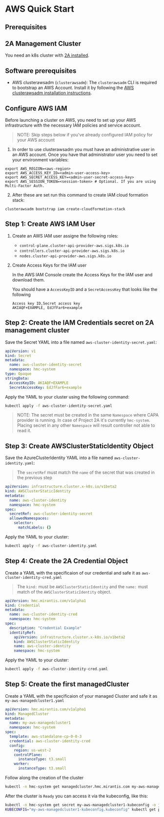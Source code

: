 # AWS Quick Start

## Prerequisites

## 2A Management Cluster

You need an k8s cluster with [2A installed](2a-installation.md).

## Software prerequisites

- AWS clusterawsadm (`clusterawsadm`): The `clusterawsadm` CLI is required to bootstrap an AWS Account. Install it by
following the [AWS clusterawsadm installation instructions](https://github.com/kubernetes-sigs/cluster-api-provider-aws?tab=readme-ov-file#clusterawsadm).

## Configure AWS IAM

Before launching a cluster on AWS, you need to set up your AWS infrastructure with the
necessary IAM policies and service account.

> NOTE:
> Skip steps below if you've already configured IAM policy for your AWS account

1. In order to use clusterawsadm you must have an administrative user in an AWS account. Once you have that
   administrator user you need to set your environment variables:

```
export AWS_REGION=<aws-region>
export AWS_ACCESS_KEY_ID=<admin-user-access-key>
export AWS_SECRET_ACCESS_KEY=<admin-user-secret-access-key>
export AWS_SESSION_TOKEN=<session-token> # Optional. If you are using Multi-Factor Auth.
```

2. After these are set run this command to create IAM cloud formation stack:

```
clusterawsadm bootstrap iam create-cloudformation-stack
```


## Step 1: Create AWS IAM User

1. Create an AWS IAM user assigne the following roles:

    - `control-plane.cluster-api-provider-aws.sigs.k8s.io`
    - `controllers.cluster-api-provider-aws.sigs.k8s.io`
    - `nodes.cluster-api-provider-aws.sigs.k8s.io`


2. Create Access Keys for the IAM user

    In the AWS IAM Console create the Access Keys for the IAM user and download them.

    You should have a `AccessKeyID` and a `SecretAccessKey` that looks like the following
    ```
    Access key ID,Secret access key
    AKIAQF+EXAMPLE, EdJfFar6+example
    ```

## Step 2: Create the IAM Credentials secret on 2A management cluster

Save the Secret YAML into a file named `aws-cluster-identity-secret.yaml`:

```yaml
apiVersion: v1
kind: Secret
metadata:
  name: aws-cluster-identity-secret
  namespace: hmc-system
type: Opaque
stringData:
  AccessKeyID: AKIAQF+EXAMPLE
  SecretAccessKey: EdJfFar6+example
```

Apply the YAML to your cluster using the following command:

```bash
kubectl apply -f aws-cluster-identity-secret.yaml
```

> NOTE:
> The secret must be created in the same `Namespace` where CAPA provider is
> running. In case of Project 2A it's currently `hmc-system`. Placing secret in
> any other `Namespace` will result controller not able to read it.

## Step 3: Create AWSClusterStaticIdentity Object

Save the AzureClusterIdentity YAML into a file named `aws-cluster-identity.yaml`:

> The `secretRef` must match the `name` of the secret that was created in the previous step

```yaml
apiVersion: infrastructure.cluster.x-k8s.io/v1beta2
kind: AWSClusterStaticIdentity
metadata:
  name: aws-cluster-identity
  namespace: hmc-system
spec:
  secretRef: aws-cluster-identity-secret
  allowedNamespaces:
    selector:
      matchLabels: {}
```

Apply the YAML to your cluster:

```bash
kubectl apply -f aws-cluster-identity.yaml
```

## Step 4: Create the 2A Credential Object


Create a YAML with the specificaion of our credential and safe it as `aws-cluster-identity-cred.yaml`

> The `kind:` must be `AWSClusterStaticIdentity` and the `name:` must match of the `AWSClusterStaticIdentity` object.

```yaml
apiVersion: hmc.mirantis.com/v1alpha1
kind: Credential
metadata:
  name: aws-cluster-identity-cred
  namespace: hmc-system
spec:
  description: "Credential Example"
  identityRef:
    apiVersion: infrastructure.cluster.x-k8s.io/v1beta2
    kind: AWSClusterStaticIdentity
    name: aws-cluster-identity
    namespace: hmc-system
```

Apply the YAML to your cluster:

```bash
kubectl apply -f aws-cluster-identity-cred.yaml
```


## Step 5: Create the first managedCluster

Create a YAML with the specificaion of your managed Cluster and safe it as `my-aws-managedcluster1.yaml`

```yaml
apiVersion: hmc.mirantis.com/v1alpha1
kind: ManagedCluster
metadata:
  name: my-aws-managedcluster1
  namespace: hmc-system
spec:
  template: aws-standalone-cp-0-0-3
  credential: aws-cluster-identity-cred
  config:
    region: us-west-2
    controlPlane:
      instanceType: t3.small
    worker:
      instanceType: t3.small
```

Follow along the creation of the cluster

```bash
kubectl -n hmc-system get managedcluster.hmc.mirantis.com my-aws-managedcluster1  --watch
```

After the cluster is `Ready` you can access it via the kubeconfig, like this:

```bash
kubectl -n hmc-system get secret my-aws-managedcluster1-kubeconfig -o jsonpath='{.data.value}' | base64 -d > my-aws-managedcluster1-kubeconfig.kubeconfig
KUBECONFIG="my-aws-managedcluster1-kubeconfig.kubeconfig" kubectl get pods -A
```